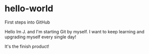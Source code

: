 # hello-world
First steps into GitHub

Hello Im J. and I'm starting Git by myself. I want to keep learning and upgrading myself every single day! 


It's the finish product!
